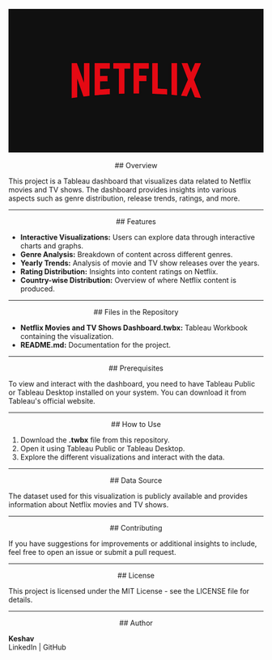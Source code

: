 <p align="center">
  <img src=" https://github.com/kkeshavv/Netflix-Movies-and-TV-Shows-Dashboard/blob/main/netflix_logo.jpg?raw=true" />


</p>

<div align="center">
  ## Overview
</div>

This project is a Tableau dashboard that visualizes data related to Netflix movies and TV shows. The dashboard provides insights into various aspects such as genre distribution, release trends, ratings, and more.

---

<div align="center">
  ## Features
</div>

- **Interactive Visualizations:** Users can explore data through interactive charts and graphs.
- **Genre Analysis:** Breakdown of content across different genres.
- **Yearly Trends:** Analysis of movie and TV show releases over the years.
- **Rating Distribution:** Insights into content ratings on Netflix.
- **Country-wise Distribution:** Overview of where Netflix content is produced.

---

<div align="center">
  ## Files in the Repository
</div>

- **Netflix Movies and TV Shows Dashboard.twbx:** Tableau Workbook containing the visualization.
- **README.md:** Documentation for the project.

---

<div align="center">
  ## Prerequisites
</div>

To view and interact with the dashboard, you need to have Tableau Public or Tableau Desktop installed on your system. You can download it from Tableau's official website.

---

<div align="center">
  ## How to Use
</div>

1. Download the **.twbx** file from this repository.
2. Open it using Tableau Public or Tableau Desktop.
3. Explore the different visualizations and interact with the data.

---

<div align="center">
  ## Data Source
</div>

The dataset used for this visualization is publicly available and provides information about Netflix movies and TV shows.

---

<div align="center">
  ## Contributing
</div>

If you have suggestions for improvements or additional insights to include, feel free to open an issue or submit a pull request.

---

<div align="center">
  ## License
</div>

This project is licensed under the MIT License - see the LICENSE file for details.

---

<div align="center">
  ## Author
</div>

**Keshav**  
LinkedIn | GitHub
